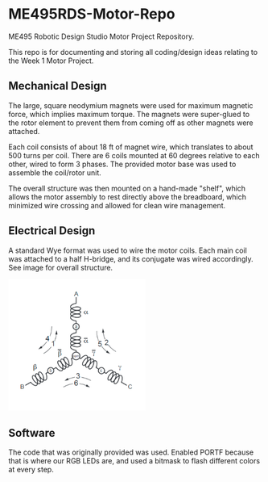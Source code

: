 # ME495RDS-Motor-Repo
ME495 Robotic Design Studio Motor Project Repository.

This repo is for documenting and storing all coding/design ideas relating to the Week 1 Motor Project.

## Mechanical Design

The large, square neodymium magnets were used for maximum magnetic force, which implies maximum torque. The magnets were super-glued to the rotor element to prevent them from coming off as other magnets were attached.

Each coil consists  of about 18 ft of magnet wire, which translates to about 500 turns per coil. There are 6 coils mounted at 60 degrees relative to each other, wired to form 3 phases. The provided motor base was used to assemble the coil/rotor unit.

The overall structure was then mounted on a hand-made "shelf", which allows the motor assembly to rest directly above the breadboard, which minimized wire crossing and allowed for clean wire management.

## Electrical Design

A standard Wye format was used to wire the motor coils. Each main coil was attached to a half H-bridge, and its conjugate was wired accordingly. See image for overall structure.

![Wye format motor coils](https://github.com/chrisxmiller/ME495RDS-Motor-Repo/blob/master/wye_design)

## Software

The code that was originally provided was used. Enabled PORTF because that is where our RGB LEDs are, and used a bitmask to flash different colors at every step.
